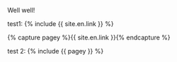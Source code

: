Well well!

test1: {% include {{ site.en.link }} %}

{% capture pagey %}{{ site.en.link }}{% endcapture %}

test 2: {% include {{ pagey }} %}
